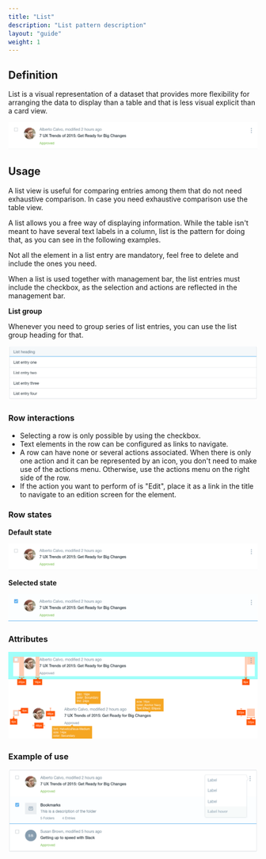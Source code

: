 ```yaml
---
title: "List"
description: "List pattern description"
layout: "guide"
weight: 1
---
```


## Definition
List is a visual representation of a dataset that provides more flexibility for arranging the data to display than a table and that is less visual explicit than a card view.

![list entry in default state](../../../images/listItem.png)

## Usage

A list view is useful for comparing entries among them that do not need exhaustive comparison. In case you need exhaustive comparison use the table view.

A list allows you a free way of displaying information. While the table isn't meant to have several text labels in a column, list is the pattern for doing that, as you can see in the following examples.

Not all the element in a list entry are mandatory, feel free to delete and include the ones you need.

When a list is used together with management bar, the list entries must include the checkbox, as the selection and actions are reflected in the management bar.

**List group**

Whenever you need to group series of list entries, you can use the list group heading for that.

![list group includes a heading](../../../images/listGroup.png)

### Row interactions

* Selecting a row is only possible by using the checkbox.
* Text elements in the row can be configured as links to navigate.
* A row can have none or several actions associated. When there is only one action and it can be represented by an icon, you don't need to make use of the actions menu. Otherwise, use the actions menu on the right side of the row.
* If the action you want to perform of is "Edit", place it as a link in the title to navigate to an edition screen for the element.

### Row states

**Default state**

![list entry in default state](../../../images/listItem.png)

**Selected state**

![list entry in selected state](../../../images/listSelected.png)

### Attributes

![list attributes](../../../images/listAttributes.png)

### Example of use

![list with 3 entries, one in default state, one in selected state, one with actions menu open](../../../images/listExample.png)
